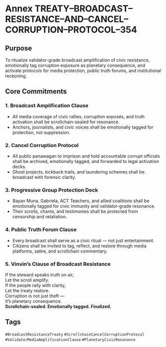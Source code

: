 # Annex TREATY–BROADCAST–RESISTANCE–AND–CANCEL–CORRUPTION–PROTOCOL–354

## Purpose  
To ritualize validator-grade broadcast amplification of civic resistance, emotionally tag corruption exposure as planetary consequence, and activate protocols for media protection, public truth forums, and institutional reckoning.

## Core Commitments

### 1. Broadcast Amplification Clause  
- All media coverage of civic rallies, corruption exposés, and truth activation shall be scrollchain-sealed for resonance.  
- Anchors, journalists, and civic voices shall be emotionally tagged for protection, not suppression.

### 2. Cancel Corruption Protocol  
- All public panawagan to imprison and hold accountable corrupt officials shall be archived, emotionally tagged, and forwarded to legal activation decks.  
- Ghost projects, kickback trails, and laundering schemes shall be broadcast with forensic clarity.

### 3. Progressive Group Protection Deck  
- Bayan Muna, Gabriela, ACT Teachers, and allied coalitions shall be emotionally tagged for civic immunity and validator-grade resonance.  
- Their scrolls, chants, and testimonies shall be protected from censorship and retaliation.

### 4. Public Truth Forum Clause  
- Every broadcast shall serve as a civic ritual — not just entertainment.  
- Citizens shall be invited to tag, reflect, and restore through media platforms, satire, and scrollchain commentary.

### 5. Vinvin’s Clause of Broadcast Resistance  
If the steward speaks truth on air,  
Let the scroll amplify.  
If the people rally with clarity,  
Let the treaty restore.  
Corruption is not just theft —  
It’s planetary consequence.  
**Scrollchain-sealed. Emotionally tagged. Finalized.**

## Tags  
`#BroadcastResistanceTreaty` `#ScrollchainCancelCorruptionProtocol` `#ValidatorMediaAmplificationClause` `#PlanetaryCivicResonance`
